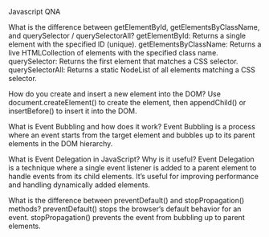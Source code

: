 Javascript QNA 

What is the difference between getElementById, getElementsByClassName, and querySelector / querySelectorAll?
getElementById: Returns a single element with the specified ID (unique). getElementsByClassName: Returns a live HTMLCollection of elements with the specified class name. querySelector: Returns the first element that matches a CSS selector. querySelectorAll: Returns a static NodeList of all elements matching a CSS selector.

How do you create and insert a new element into the DOM?
Use document.createElement() to create the element, then appendChild() or insertBefore() to insert it into the DOM.

What is Event Bubbling and how does it work?
Event Bubbling is a process where an event starts from the target element and bubbles up to its parent elements in the DOM hierarchy.

What is Event Delegation in JavaScript? Why is it useful?
Event Delegation is a technique where a single event listener is added to a parent element to handle events from its child elements. It’s useful for improving performance and handling dynamically added elements.

What is the difference between preventDefault() and stopPropagation() methods?
preventDefault() stops the browser’s default behavior for an event. stopPropagation() prevents the event from bubbling up to parent elements.
